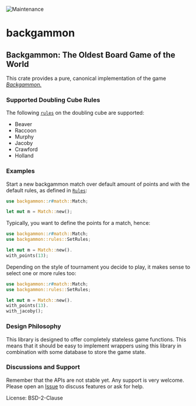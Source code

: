 ![Maintenance](https://img.shields.io/badge/maintenance-activly--developed-brightgreen.svg)

# backgammon

## Backgammon: The Oldest Board Game of the World
This crate provides a pure, canonical implementation of the game
[*Backgammon.*](https://en.wikipedia.org/wiki/Backgammon)

### Supported Doubling Cube Rules
The following [`rules`](`crate::rules::Rules`) on the doubling cube are supported:

* Beaver
* Raccoon
* Murphy
* Jacoby
* Crawford
* Holland

### Examples
Start a new backgammon match over default amount of points and with the default rules, as
defined in [`Rules`](`crate::rules::Rules`):
```rust
use backgammon::r#match::Match;

let mut m = Match::new();

```
Typically, you want to define the points for a match, hence:
```rust
use backgammon::r#match::Match;
use backgammon::rules::SetRules;

let mut m = Match::new().
with_points(13);

```
Depending on the style of tournament you decide to play, it makes sense to select one or more
rules too:
```rust
use backgammon::r#match::Match;
use backgammon::rules::SetRules;

let mut m = Match::new().
with_points(13).
with_jacoby();

```
### Design Philosophy
This library is designed to offer completely stateless game functions. This means that it
should be easy to implement wrappers using this library in combination with some database to
store the game state.

### Discussions and Support
Remember that the APIs are not stable yet. Any support is very welcome. Please open an
[Issue](https://github.com/carlostrub/backgammon/issues) to discuss features or ask for help.

License: BSD-2-Clause
